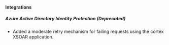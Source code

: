 
#### Integrations

##### Azure Active Directory Identity Protection  (Deprecated)

- Added a moderate retry mechanism for failing requests using the cortex XSOAR application.
